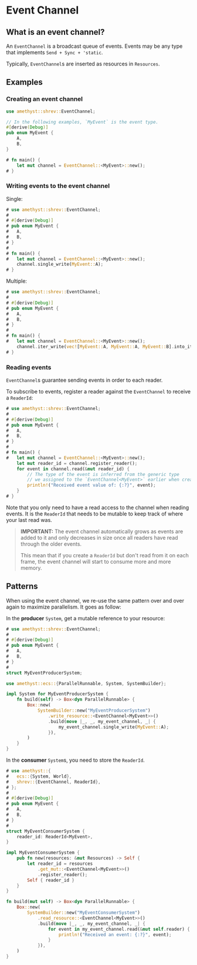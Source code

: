# Event Channel

## What is an event channel?

An `EventChannel` is a broadcast queue of events. Events may be any type that implements `Send + Sync + 'static`.

Typically, `EventChannel`s are inserted as resources in `Resources`.

## Examples

### Creating an event channel

```rust
use amethyst::shrev::EventChannel;

// In the following examples, `MyEvent` is the event type.
#[derive(Debug)]
pub enum MyEvent {
    A,
    B,
}

# fn main() {
    let mut channel = EventChannel::<MyEvent>::new();
# }
```

### Writing events to the event channel

Single:

```rust
# use amethyst::shrev::EventChannel;
# 
# #[derive(Debug)]
# pub enum MyEvent {
#   A,
#   B,
# }
# 
# fn main() {
#   let mut channel = EventChannel::<MyEvent>::new();
    channel.single_write(MyEvent::A);
# }
```

Multiple:

```rust
# use amethyst::shrev::EventChannel;
# 
# #[derive(Debug)]
# pub enum MyEvent {
#   A,
#   B,
# }
# 
# fn main() {
#   let mut channel = EventChannel::<MyEvent>::new();
    channel.iter_write(vec![MyEvent::A, MyEvent::A, MyEvent::B].into_iter());
# }
```

### Reading events

`EventChannel`s guarantee sending events in order to each reader.

To subscribe to events, register a reader against the `EventChannel` to receive a `ReaderId`:

```rust
# use amethyst::shrev::EventChannel;
# 
# #[derive(Debug)]
# pub enum MyEvent {
#   A,
#   B,
# }
# 
# fn main() {
#   let mut channel = EventChannel::<MyEvent>::new();
    let mut reader_id = channel.register_reader();
    for event in channel.read(&mut reader_id) {
        // The type of the event is inferred from the generic type
        // we assigned to the `EventChannel<MyEvent>` earlier when creating it.
        println!("Received event value of: {:?}", event);
    }
# }
```

Note that you only need to have a read access to the channel when reading events.
It is the `ReaderId` that needs to be mutable to keep track of where your last read was.

> **IMPORTANT:** The event channel automatically grows as events are added to it and only decreases in size once all readers have read through the older events.
>
> This mean that if you create a `ReaderId` but don't read from it on each frame, the event channel will start to consume more and more memory.

## Patterns

When using the event channel, we re-use the same pattern over and over again to maximize parallelism.
It goes as follow:

In the **producer** `System`, get a mutable reference to your resource:

```rust
# use amethyst::shrev::EventChannel;
# 
# #[derive(Debug)]
# pub enum MyEvent {
#   A,
#   B,
# }
# 
struct MyEventProducerSystem;

use amethyst::ecs::{ParallelRunnable, System, SystemBuilder};

impl System for MyEventProducerSystem {
    fn build(self) -> Box<dyn ParallelRunnable> {
        Box::new(
            SystemBuilder::new("MyEventProducerSystem")
                .write_resource::<EventChannel<MyEvent>>()
                .build(move |_, _, my_event_channel, _| {
                    my_event_channel.single_write(MyEvent::A);
                }),
        )
    }
}
```

In the **consumer** `System`s, you need to store the `ReaderId`.

```rust
# use amethyst::{
#   ecs::{System, World},
#   shrev::{EventChannel, ReaderId},
# };
# 
# #[derive(Debug)]
# pub enum MyEvent {
#   A,
#   B,
# }
# 
struct MyEventConsumerSystem {
    reader_id: ReaderId<MyEvent>,
}

impl MyEventConsumerSystem {
    pub fn new(resources: &mut Resources) -> Self {
        let reader_id = resources
            .get_mut::<EventChannel<MyEvent>>()
            .register_reader();
        Self { reader_id }
    }
}

fn build(mut self) -> Box<dyn ParallelRunnable> {
    Box::new(
        SystemBuilder::new("MyEventConsumerSystem")
            .read_resource::<EventChannel<MyEvent>>()
            .build(move |_, _, my_event_channel, _| {
                for event in my_event_channel.read(&mut self.reader) {
                    println!("Received an event: {:?}", event);
                }
            }),
    )
}
```
